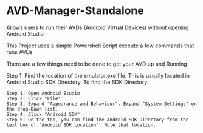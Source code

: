# AVD-Manager-Standalone
Allows users to run their AVDs (Android Virtual Devices) without opening Android Studio

This Project uses a simple Powershell Script execute a few commands that runs AVDs

There are a few things need to be done to get your AVD up and Running

Step 1: Find the location of the emulator.exe file. This is usually located in Android Studio SDK Directory. To find the SDK Directory:

	Step 1: Open Android Studio
	Step 2: Click "File"
	Step 3: Expand "Appearance and Behaviour". Expand "System Settings" on the drop-Down list.
	Step 4: Click "Android SDK"
	Step 5: On the top, you can find the Android SDK Directory from the text box of "Android SDK Location". Note that location.
